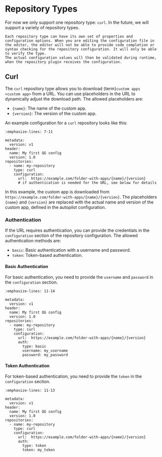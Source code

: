 <!--
SPDX-FileCopyrightText: 2024 grow platform GmbH

SPDX-License-Identifier: MIT
-->

# Repository Types

For now we only support one repository type: `curl`.
In the future, we will support a variety of repository types.

```{note}
Each repository type can have its own set of properties and configuration options. When you are editing the configuration file in the editor, the editor will not be able to provide code completion or syntax checking for the repository configuration. It will only be able to verify the type.
The actual configuration values will then be validated during runtime, when the repository plugin receives the configuration.
```

## Curl

The `curl` repository type allows you to download {term}`custom apps <custom app>` from a URL.
You can use placeholders in the URL to dynamically adjust the download path.
The allowed placeholders are:

- `{name}`: The name of the custom app.
- `{version}`: The version of the custom app.

An example configuration for a `curl` repository looks like this:

```{code-block} yaml
:emphasize-lines: 7-11

metadata:
  version: v1
header:
  name: My first QG config
  version: 1.0
repositories:
  - name: my-repository
    type: curl
    configuration:
      url:  https://example.com/folder-with-apps/{name}/{version}
      # if authentication is needed for the URL, see below for details
```

In this example, the custom app is downloaded from `https://example.com/folder-with-apps/{name}/{version}`.
The placeholders `{name}` and `{version}` are replaced with the actual name and version of the custom app, defined in the autopilot configuration.

### Authentication

If the URL requires authentication, you can provide the credentials in the `configuration` section of the repository configuration.
The allowed authentication methods are:

- `basic`: Basic authentication with a username and password.
- `token`: Token-based authentication.

#### Basic Authentication

For basic authentication, you need to provide the `username` and `password` in the `configuration` section.

```{code-block} yaml
:emphasize-lines: 11-14

metadata:
  version: v1
header:
  name: My first QG config
  version: 1.0
repositories:
  - name: my-repository
    type: curl
    configuration:
      url:  https://example.com/folder-with-apps/{name}/{version}
      auth:
        type: basic
        username: my_username
        password: my_password
```

#### Token Authentication

For token-based authentication, you need to provide the `token` in the `configuration` section.

```{code-block} yaml
:emphasize-lines: 11-13

metadata:
  version: v1
header:
  name: My first QG config
  version: 1.0
repositories:
  - name: my-repository
    type: curl
    configuration:
      url:  https://example.com/folder-with-apps/{name}/{version}
      auth:
        type: token
        token: my_token
```
